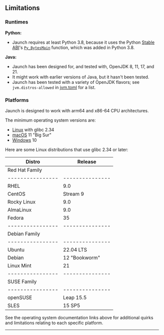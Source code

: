 ## Limitations

### Runtimes

**Python:**
* Jaunch requires at least Python 3.8, because it uses the Python [Stable ABI]'s [`Py_BytesMain`] function, which was added in Python 3.8.

**Java:**
* Jaunch has been designed for, and tested with, OpenJDK 8, 11, 17, and 21.
* It might work with earlier versions of Java, but it hasn't been tested.
* Jaunch has been tested with a variety of OpenJDK flavors; see `jvm.distros-allowed` in [jvm.toml](../configs/jvm.toml) for a list.

### Platforms

Jaunch is designed to work with arm64 and x86-64 CPU architectures.

The minimum operating system versions are:
* [Linux](LINUX.md) with glibc 2.34
* [macOS](MACOS.md) 11 "Big Sur"
* [Windows](WINDOWS.md) 10

Here are some Linux distributions that use glibc 2.34 or later:

| Distro         | Release       |
|----------------|---------------|
| Red Hat Family |               |
|----------------|---------------|
| RHEL           | 9.0           |
| CentOS         | Stream 9      |
| Rocky Linux    | 9.0           |
| AlmaLinux      | 9.0           |
| Fedora         | 35            |
|----------------|---------------|
| Debian Family  |               |
|----------------|---------------|
| Ubuntu         | 22.04 LTS     |
| Debian         | 12 "Bookworm" |
| Linux Mint     | 21            |
|----------------|---------------|
| SUSE Family    |               |
|----------------|---------------|
| openSUSE       | Leap 15.5     |
| SLES           | 15 SP5        |

See the operating system documentation links above for additional quirks and limitations relating to each specific platform.

------------------------------------------------------------------------------

[Stable ABI]: https://docs.python.org/3/c-api/stable.html#stable-abi
[`Py_BytesMain`]: https://docs.python.org/3/c-api/veryhigh.html#c.Py_BytesMain
